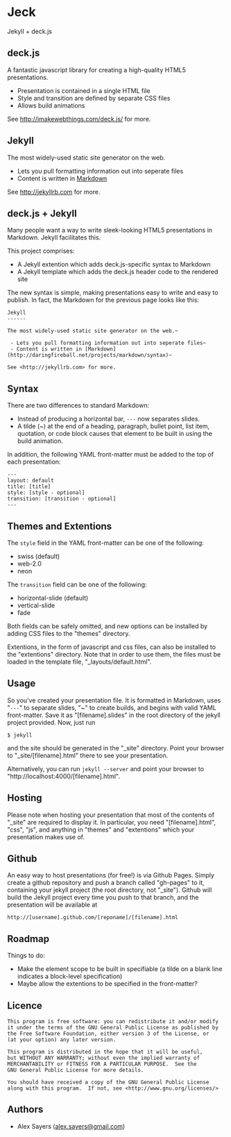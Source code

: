 Jeck
====

Jekyll + deck.js


deck.js
-------

A fantastic javascript library for creating a high-quality HTML5 presentations.

 - Presentation is contained in a single HTML file
 - Style and transition are defined by separate CSS files
 - Allows build animations

See <http://imakewebthings.com/deck.js/> for more.

Jekyll
------

The most widely-used static site generator on the web.

 - Lets you pull formatting information out into seperate files
 - Content is written in [Markdown](http://daringfireball.net/projects/markdown/syntax)

See <http://jekyllrb.com> for more.

deck.js + Jekyll
----------------

Many people want a way to write sleek-looking HTML5 presentations in Markdown. Jekyll facilitates this.

This project comprises:
 - A Jekyll extention which adds deck.js-specific syntax to Markdown
 - A Jekyll template which adds the deck.js header code to the rendered site

The new syntax is simple, making presentations easy to write and easy to publish. In fact, the Markdown for the previous page looks like this:

    Jekyll
    ------

    The most widely-used static site generator on the web.~

     - Lets you pull formatting information out into seperate files~
     - Content is written in [Markdown](http://daringfireball.net/projects/markdown/syntax)~

    See <http://jekyllrb.com> for more.

Syntax
------

There are two differences to standard Markdown:

 - Instead of producing a horizontal bar, `---` now separates slides.
 - A tilde (~) at the end of a heading, paragraph, bullet point, list item, quotation, or code block causes that element to be built in using the build animation.

In addition, the following YAML front-matter must be added to the top of each presentation:

    ---
    layout: default
    title: [title]
    style: [style - optional]
    transition: [transition - optional]
    ---

Themes and Extentions
---------------------

The `style` field in the YAML front-matter can be one of the following:
 - swiss (default)
 - web-2.0
 - neon

The `transition` field can be one of the following:
 - horizontal-slide (default)
 - vertical-slide
 - fade

Both fields can be safely omitted, and new options can be installed by adding CSS files to the "themes" directory.

Extentions, in the form of javascript and css files, can also be installed to the "extentions" directory. Note that in order to use them, the files must be loaded in the template file, "_layouts/default.html".

Usage
-----

So you've created your presentation file. It is formatted in Markdown, uses "`---`" to separate slides, "~" to create builds, and begins with valid YAML front-matter. Save it as "\[filename\].slides" in the root directory of the jekyll project provided. Now, just run

    $ jekyll

and the site should be generated in the "_site" directory. Point your browser to "_site/\[filename\].html" there to see your presentation.

Alternatively, you can run `jekyll --server` and point your browser to "http://localhost:4000/\[filename\].html".

Hosting
-------

Please note when hosting your presentation that most of the contents of "_site" are required to display it. In particular, you need "\[filename\].html", "css", "js", and anything in "themes" and "extentions" which your presentation makes use of.

Github
------

An easy way to host presentations (for free!) is via Github Pages. Simply create a github repository and push a branch called "gh-pages" to it, containing your jekyll project (the root directory, not "_site"). Github will build the Jekyll project every time you push to that branch, and the presentation will be available at

    http://[username].github.com/[reponame]/[filename].html

Roadmap
-------

Things to do:
 - Make the element scope to be built in specifiable (a tilde on a blank line indicates a block-level specification)
 - Maybe allow the extentions to be specified in the front-matter?

Licence
-------

    This program is free software: you can redistribute it and/or modify
    it under the terms of the GNU General Public License as published by
    the Free Software Foundation, either version 3 of the License, or
    (at your option) any later version.

    This program is distributed in the hope that it will be useful,
    but WITHOUT ANY WARRANTY; without even the implied warranty of
    MERCHANTABILITY or FITNESS FOR A PARTICULAR PURPOSE.  See the
    GNU General Public License for more details.
  
    You should have received a copy of the GNU General Public License
    along with this program.  If not, see <http://www.gnu.org/licenses/>

Authors
-------

- Alex Sayers (<alex.sayers@gmail.com>)
